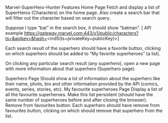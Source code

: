 Marvel-SuperHero-Hunter
Features
Home Page
Fetch and display a list of SuperHeros (Characters) on the home page. Also create a search bar that will filter out the character based on search query.

Suppose I type “bat” in the search box, it should show “batman”. [ API example https://gateway.marvel.com:443/v1/public/characters?ts=&apikey=&hash=<md5(ts+privateKey+publicKey)>]

Each search result of the superhero should have a favorite button, clicking on which superhero should be added to “My favorite superheroes” (a list).

On clicking any particular search result (any superhero), open a new page with more information about that superhero (Superhero page).

Superhero Page
Should show a lot of information about the superhero like their name, photo, bio and other information provided by the API (comics, events, series, stories, etc).
My favourite superheroes Page
Display a list of all the favourite superheroes.
Make this list persistent (should have the same number of superheroes before and after closing the browser).
Remove from favourites button: Each superhero should have remove from favourites button, clicking on which should remove that superhero from the list.

